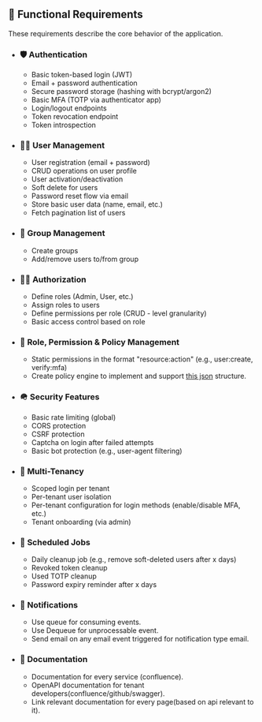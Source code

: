 ## 📝 Functional Requirements

These requirements describe the core behavior of the application.

- ### 🛡️ Authentication
    - Basic token-based login (JWT)
    - Email + password authentication
    - Secure password storage (hashing with bcrypt/argon2)
    - Basic MFA (TOTP via authenticator app)
    - Login/logout endpoints
    - Token revocation endpoint
    - Token introspection

- ### 👶🏽 User Management
    - User registration (email + password)
    - CRUD operations on user profile
    - User activation/deactivation
    - Soft delete for users
    - Password reset flow via email
    - Store basic user data (name, email, etc.)
    - Fetch pagination list of users

- ### 👥 Group Management
    - Create groups
    - Add/remove users to/from group

- ### ✍🏽 Authorization
    - Define roles (Admin, User, etc.)
    - Assign roles to users
    - Define permissions per role (CRUD - level granularity)
    - Basic access control based on role

- ### 🚦 Role, Permission & Policy Management
    - Static permissions in the format "resource:action" (e.g., user:create, verify:mfa)
    - Create policy engine to implement and support [this json](./templates/policy-structure.json) structure.

- ### 🪖 Security Features
    - Basic rate limiting (global)
    - CORS protection
    - CSRF protection
    - Captcha on login after failed attempts
    - Basic bot protection (e.g., user-agent filtering)

- ### 🏢 Multi-Tenancy
    - Scoped login per tenant
    - Per-tenant user isolation
    - Per-tenant configuration for login methods (enable/disable MFA, etc.)
    - Tenant onboarding (via admin)

- ### 📆 Scheduled Jobs
    - Daily cleanup job (e.g., remove soft-deleted users after x days)
    - Revoked token cleanup
    - Used TOTP cleanup
    - Password expiry reminder after x days

- ### 🔔 Notifications
    - Use queue for consuming events.
    - Use Dequeue for unprocessable event.
    - Send email on any email event triggered for notification type email.

- ### 📜 Documentation
    - Documentation for every service (confluence).
    - OpenAPI documentation for tenant developers(confluence/github/swagger).
    - Link relevant documentation for every page(based on api relevant to it).
